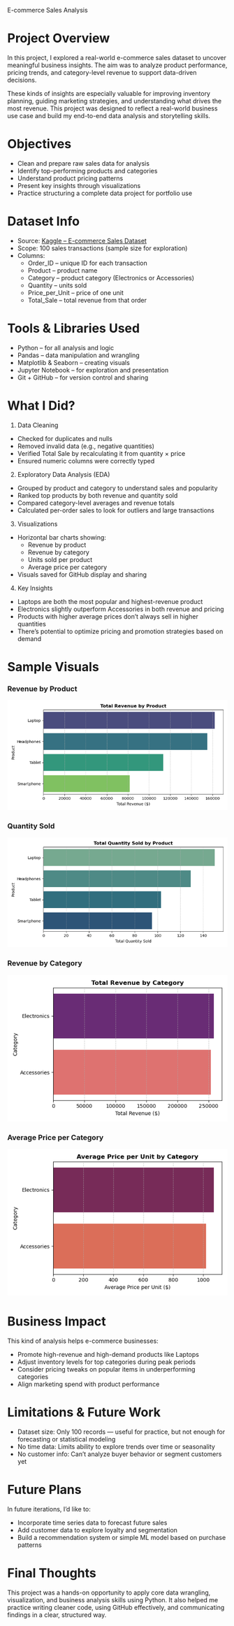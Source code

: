 E-commerce Sales Analysis

# Project Overview

In this project, I explored a real-world e-commerce sales dataset to uncover meaningful business insights. The aim was to analyze product performance, pricing trends, and category-level revenue to support data-driven decisions.

These kinds of insights are especially valuable for improving inventory planning, guiding marketing strategies, and understanding what drives the most revenue. This project was designed to reflect a real-world business use case and build my end-to-end data analysis and storytelling skills.


# Objectives

- Clean and prepare raw sales data for analysis
- Identify top-performing products and categories
- Understand product pricing patterns
- Present key insights through visualizations
- Practice structuring a complete data project for portfolio use


# Dataset Info

- Source: [Kaggle – E-commerce Sales Dataset](https://www.kaggle.com/datasets/bismasajjad/e-commerce-sales-dataset)
- Scope: 100 sales transactions (sample size for exploration)
- Columns:
  - Order_ID – unique ID for each transaction
  - Product – product name
  - Category – product category (Electronics or Accessories)
  - Quantity – units sold
  - Price_per_Unit – price of one unit
  - Total_Sale – total revenue from that order


# Tools & Libraries Used

- Python – for all analysis and logic
- Pandas – data manipulation and wrangling
- Matplotlib & Seaborn – creating visuals
- Jupyter Notebook – for exploration and presentation
- Git + GitHub – for version control and sharing


# What I Did?

1. Data Cleaning
- Checked for duplicates and nulls
- Removed invalid data (e.g., negative quantities)
- Verified Total Sale by recalculating it from quantity × price
- Ensured numeric columns were correctly typed

2. Exploratory Data Analysis (EDA)
- Grouped by product and category to understand sales and popularity
- Ranked top products by both revenue and quantity sold
- Compared category-level averages and revenue totals
- Calculated per-order sales to look for outliers and large transactions

3. Visualizations
- Horizontal bar charts showing:
  - Revenue by product
  - Revenue by category
  - Units sold per product
  - Average price per category
- Visuals saved for GitHub display and sharing

4. Key Insights
- Laptops are both the most popular and highest-revenue product
- Electronics slightly outperform Accessories in both revenue and pricing
- Products with higher average prices don’t always sell in higher quantities
- There’s potential to optimize pricing and promotion strategies based on demand


# Sample Visuals

### Revenue by Product
![Revenue by Product](visuals/top_products_by_revenue.png)

### Quantity Sold
![Quantity Sold](visuals/top_products_by_quantity_sold.png)

### Revenue by Category
![Revenue by Category](visuals/revenue_distribution_by_category.png)

### Average Price per Category
![Avg Price](visuals/average_price_per_unit_by_category.png)


# Business Impact

This kind of analysis helps e-commerce businesses:

- Promote high-revenue and high-demand products like Laptops
- Adjust inventory levels for top categories during peak periods
- Consider pricing tweaks on popular items in underperforming categories
- Align marketing spend with product performance


# Limitations & Future Work

- Dataset size: Only 100 records — useful for practice, but not enough for forecasting or statistical modeling
- No time data: Limits ability to explore trends over time or seasonality
- No customer info: Can’t analyze buyer behavior or segment customers yet

# Future Plans
In future iterations, I’d like to:
- Incorporate time series data to forecast future sales
- Add customer data to explore loyalty and segmentation
- Build a recommendation system or simple ML model based on purchase patterns


# Final Thoughts

This project was a hands-on opportunity to apply core data wrangling, visualization, and business analysis skills using Python. It also helped me practice writing cleaner code, using GitHub effectively, and communicating findings in a clear, structured way.

